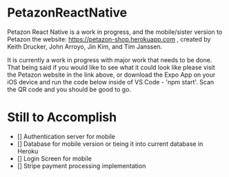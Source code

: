 # PetazonReactNative

Petazon React Native is a work in progress, and the mobile/sister version to Petazon the website: https://petazon-shop.herokuapp.com , created by Keith Drucker, John Arroyo, Jin Kim, and Tim Janssen.

It is currently a work in progress with major work that needs to be done. That being said if you would like to see what it could look like please visit the Petazon website in the link above, or download the Expo App on your iOS device and run the code below inside of VS Code - 'npm start'. Scan the QR code and you should be good to go.

# Still to Accomplish

- [] Authentication server for mobile
- [] Database for mobile version or tieing it into current database in Heroku
- [] Login Screen for mobile
- [] Stripe payment processing implementation
